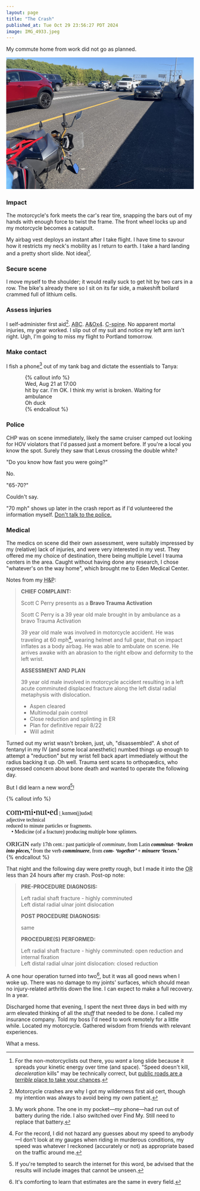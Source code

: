 ```yaml
---
layout: page
title: "The Crash"
published_at: Tue Oct 29 23:56:27 PDT 2024
image: IMG_4933.jpeg
---
```


My commute home from work did not go as planned.

![Crash scene looking south on I-880 northbound in Hayward from the median shoulder, motorcycle partially cropped bottom left lying on its side, the Lexus that hit me parked in the middle. Dense traffic crawling past.](IMG_4933.jpeg)

### Impact

The motorcycle's fork meets the car's rear tire, snapping the bars out of my hands with enough force to twist the frame. The front wheel locks up and my motorcycle becomes a catapult.

My airbag vest deploys an instant after I take flight. I have time to savour how it restricts my neck's mobility as I return to earth. I take a hard landing and a pretty short slide. Not ideal[^ideal].

### Secure scene

I move myself to the shoulder; it would really suck to get hit by two cars in a row. The bike's already there so I sit on its far side, a makeshift bollard crammed full of lithium cells.

### Assess injuries

I self-administer first aid[^wilderness]. <abbr title="Airway, Breathing, Circulation">ABC</abbr>. <abbr title="Alert and Oriented, ⁴⁄₄">A&Ox4</abbr>. <abbr title="Cervical spine">C-spine</abbr>. No apparent mortal injuries, my gear worked. I slip out of my suit and notice my left arm isn't right. Ugh, I'm going to miss my flight to Portland tomorrow.

### Make contact

I fish a phone[^phone] out of my tank bag and dictate the essentials to Tanya:

<div class="imessage" style="margin-left: 10%; margin-right: 10%">
{% callout info %}
<div class="timestamp">Wed, Aug 21 at 17:00</div>

<div class="message-container">
<div class="bubble">hit by car. I'm OK. I think my wrist is broken. Waiting for ambulance</div>
</div>

<div class="reply-container">
    <div class="bubble">Oh duck</div>
</div>
{% endcallout %}
</div>

### Police

CHP was on scene immediately, likely the same cruiser camped out looking for HOV violators that I'd passed just a moment before. If you're a local you know the spot. Surely they saw that Lexus crossing the double white?

"Do you know how fast you were going?"

No.

"65-70?"

Couldn't say.

"70 mph" shows up later in the crash report as if I'd volunteered the information myself. [Don't talk to the police.](https://www.youtube.com/watch?v=d-7o9xYp7eE)

### Medical

The medics on scene did their own assessment, were suitably impressed by my (relative) lack of injuries, and were very interested in my vest. They offered me my choice of destination, there being multiple Level I trauma centers in the area. Caught without having done any research, I chose "whatever's on the way home", which brought me to Eden Medical Center.

Notes from my <abbr title="History and Physical examination">H&P</abbr>:

> **CHIEF COMPLAINT:**
>
> Scott C Perry presents as a **Bravo Trauma Activation**
>
> Scott C Perry is a 39 year old male brought in by ambulance as a bravo Trauma Activation
>
> 39 year old male was involved in motorcycle accident. He was traveling at 60 mph[^allegedly], wearing helmet and full gear, that on impact inflates as a body airbag. He was able to ambulate on scene. He arrives awake with an abrasion to the right elbow and deformity to the left wrist.
>
> **ASSESSMENT AND PLAN**
>
> 39 year old male involved in motorcycle accident resulting in a left acute comminuted displaced fracture along the left distal radial metaphysis with dislocation.
>
> * Aspen cleared
> * Multimodal pain control
> * Close reduction and splinting in ER
> * Plan for definitive repair 8/22
> * Will admit

Turned out my wrist wasn't broken, just, uh,  "disassembled". A shot of fentanyl in my IV (and some local anesthetic) numbed things up enough to attempt a "reduction" but my wrist fell back apart immediately without the radius backing it up. Oh well. Trauma sent scans to orthopædics, who expressed concern about bone death and wanted to operate the following day.

But I did learn a new word[^search]!

{% callout info %}
<div class="defs"><span class="Apple-style-span" style="border-collapse: separate; color: rgb(0, 0, 0); font-family: Times; font-style: normal; font-variant: normal; font-weight: normal; letter-spacing: normal; line-height: normal; orphans: 2; text-align: auto; text-indent: 0px; text-transform: none; white-space: normal; widows: 2; word-spacing: 0px; -webkit-border-horizontal-spacing: 0px; -webkit-border-vertical-spacing: 0px; -webkit-text-decorations-in-effect: none; -webkit-text-stroke-width: 0px; "><!-- wordid: 15548--><div class="def"><span class="def" style="font-family: Baskerville; "><span class="hwGrp" d:priority="2" style="font-weight: normal; "><span class="hw" d:priority="2" d:dhw="1" style="font-size: 1.5rem; ">com<span class="hsb" style="font-size: 75%; ">•</span>mi<span class="hsb" style="font-size: 75%; ">•</span>nut<span class="hsb" style="font-size: 75%; ">•</span>ed</span><span class="pronGrp" d:priority="2" style="font-weight: normal; "><span class="pr" d:pr="US" type="US" style="font-family: HiraMinPro-W3; display: none; "> |ˈkäməˌn(y)oōtəd|</span><span class="pr" d:pr="US_IPA" type="US_IPA" style="font-family: HiraMinPro-W3; "> |ˌkɑmən(j)udəd|</span><span class="pr" d:pr="UK_IPA" type="UK_IPA" style="font-family: HiraMinPro-W3; display: none; "> |ˌkɒmɪnjuːtɪd|</span></span></span><span class="SB" style="display: block; margin-left: 1em; text-indent: -1em; "><span class="prelim"><span class="ps" d:ps="1" style="font-weight: normal; "> adjective </span><span class="regLabel" style="font-family: HelveticaNeue-Light; "> technical </span></span><span class="sense" d:abs="1" style="display: block; "> <span class="def" style="font-weight: normal; "> reduced to minute particles or fragments. </span><span class="specUse" d:priority="2" style="display: block; text-indent: 0px; "><span class="MS" style="display: block; "><span class="lbl" style="font-family: LucidaGrande; ">  • </span><span class="subjLabel" style="font-family: HelveticaNeue-Light; "> Medicine </span><span class="def" style="font-weight: normal; "> (of a fracture) producing multiple bone splinters. </span></span></span></span></span><span class="etymBlock" d:priority="2" style="display: block; margin-top: 1em; text-indent: 0px; "><span class="lbl" style="font-size: 1.1rem; ">ORIGIN  </span><span class="date" style="font-weight: normal; ">early 17th cent.</span>: past participle of<span class="italic" style="font-style: italic"> comminute</span>, from<span class="lang" style="font-weight: normal; "> Latin </span><span class="ff" style="font-weight: 600; font-style: italic; "> comminut- </span><span class="trans" style="font-weight: 600; font-style: italic; "> ‘broken into pieces,’ </span>from the verb<span class="ff" style="font-weight: 600; font-style: italic; "> comminuere</span>, from<span class="ff" style="font-weight: 600; font-style: italic; "> com- </span><span class="trans" style="font-weight: 600; font-style: italic; "> ‘together’ </span>+<span class="ff" style="font-weight: 600; font-style: italic; "> minuere </span><span class="trans" style="font-weight: 600; font-style: italic; "> ‘lessen.’ </span></span></span></div></span></div>
{% endcallout %}

That night and the following day were pretty rough, but I made it into the <abbr title="Operating Room">OR</abbr> less than 24 hours after my crash. Post-op note:

> **PRE-PROCEDURE DIAGNOSIS:**
>
> Left radial shaft fracture - highly comminuted<br />
> Left distal radial ulnar joint dislocation
>
> **POST PROCEDURE DIAGNOSIS:**
>
> same
>
> **PROCEDURE(S) PERFORMED:**
>
> Left radial shaft fracture - highly comminuted: open reduction and internal fixation<br />
> Left distal radial ulnar joint dislocation: closed reduction

A one hour operation turned into two[^estimates], but it was all good news when I woke up. There was no damage to my joints' surfaces, which should mean no injury-related arthritis down the line. I can expect to make a full recovery. In a year.

Discharged home that evening, I spent the next three days in bed with my arm elevated thinking of all the _stuff_ that needed to be done. I called my insurance company. Told my boss I'd need to work remotely for a little while. Located my motorcycle. Gathered wisdom from friends with relevant experiences.

What a mess.

[^ideal]: For the non-motorcyclists out there, you _want_ a long slide because it spreads your kinetic energy over time (and space). "Speed doesn't kill, _deceleration_ kills" may be technically correct, but [public roads are a _terrible_ place to take your chances](https://www.youtube.com/watch?v=VruWHHEnZGw).
[^wilderness]: Motorcycle crashes are why I got my wilderness first aid cert, though my intention was always to avoid being my own patient.
[^phone]: My work phone. The one in my pocket—_my_ phone—had run out of battery during the ride. I also switched over Find My. Still need to replace that battery.
[^allegedly]: For the record, I did not hazard any guesses about my speed to anybody—I don't look at my gauges when riding in murderous conditions, my speed was whatever I reckoned (accurately or not) as appropriate based on the traffic around me.
[^search]: If you're tempted to search the internet for this word, be advised that the results will include images that cannot be unseen.
[^estimates]: It's comforting to learn that estimates are the same in every field.
